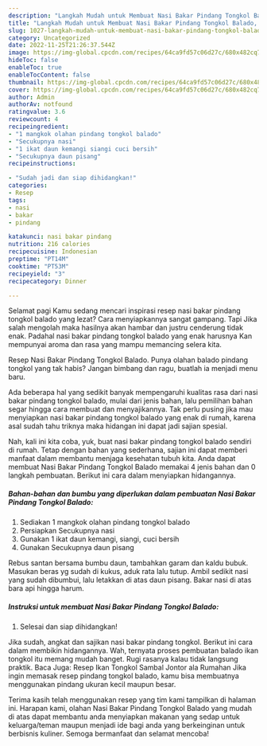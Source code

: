 ```yaml
---
description: "Langkah Mudah untuk Membuat Nasi Bakar Pindang Tongkol Balado, Bisa Manjain Lidah"
title: "Langkah Mudah untuk Membuat Nasi Bakar Pindang Tongkol Balado, Bisa Manjain Lidah"
slug: 1027-langkah-mudah-untuk-membuat-nasi-bakar-pindang-tongkol-balado-bisa-manjain-lidah
category: Uncategorized
date: 2022-11-25T21:26:37.544Z
image: https://img-global.cpcdn.com/recipes/64ca9fd57c06d27c/680x482cq70/nasi-bakar-pindang-tongkol-balado-foto-resep-utama.jpg
hideToc: false
enableToc: true
enableTocContent: false
thumbnail: https://img-global.cpcdn.com/recipes/64ca9fd57c06d27c/680x482cq70/nasi-bakar-pindang-tongkol-balado-foto-resep-utama.jpg
cover: https://img-global.cpcdn.com/recipes/64ca9fd57c06d27c/680x482cq70/nasi-bakar-pindang-tongkol-balado-foto-resep-utama.jpg
author: Admin
authorAv: notfound
ratingvalue: 3.6
reviewcount: 4
recipeingredient:
- "1 mangkok olahan pindang tongkol balado"
- "Secukupnya nasi"
- "1 ikat daun kemangi siangi cuci bersih"
- "Secukupnya daun pisang"
recipeinstructions:

- "Sudah jadi dan siap dihidangkan!"
categories:
- Resep
tags:
- nasi
- bakar
- pindang

katakunci: nasi bakar pindang 
nutrition: 216 calories
recipecuisine: Indonesian
preptime: "PT14M"
cooktime: "PT53M"
recipeyield: "3"
recipecategory: Dinner

---
```



Selamat pagi Kamu sedang mencari inspirasi resep nasi bakar pindang tongkol balado yang lezat? Cara menyiapkannya sangat gampang. Tapi Jika salah mengolah maka hasilnya akan hambar dan justru cenderung tidak enak. Padahal nasi bakar pindang tongkol balado yang enak harusnya Kan mempunyai aroma dan rasa yang mampu memancing selera kita.


Resep Nasi Bakar Pindang Tongkol Balado. Punya olahan balado pindang tongkol yang tak habis? Jangan bimbang dan ragu, buatlah ia menjadi menu baru.

Ada beberapa hal yang sedikit banyak mempengaruhi kualitas rasa dari nasi bakar pindang tongkol balado, mulai dari jenis bahan, lalu pemilihan bahan segar hingga cara membuat dan menyajikannya. Tak perlu pusing jika mau menyiapkan nasi bakar pindang tongkol balado yang enak di rumah, karena asal sudah tahu triknya maka hidangan ini dapat jadi sajian spesial.


Nah, kali ini kita coba, yuk, buat nasi bakar pindang tongkol balado sendiri di rumah. Tetap dengan bahan yang sederhana, sajian ini dapat memberi manfaat dalam membantu menjaga kesehatan tubuh kita. Anda dapat membuat Nasi Bakar Pindang Tongkol Balado memakai 4 jenis bahan dan 0 langkah pembuatan. Berikut ini cara dalam menyiapkan hidangannya.

<!--inarticleads1-->

##### Bahan-bahan dan bumbu yang diperlukan dalam pembuatan Nasi Bakar Pindang Tongkol Balado:

1. Sediakan 1 mangkok olahan pindang tongkol balado
1. Persiapkan Secukupnya nasi
1. Gunakan 1 ikat daun kemangi, siangi, cuci bersih
1. Gunakan Secukupnya daun pisang


Rebus santan bersama bumbu daun, tambahkan garam dan kaldu bubuk. Masukan beras yg sudah di kukus, aduk rata lalu tutup. Ambil sedikit nasi yang sudah dibumbui, lalu letakkan di atas daun pisang. Bakar nasi di atas bara api hingga harum. 

<!--inarticleads2-->

##### Instruksi untuk membuat Nasi Bakar Pindang Tongkol Balado:


1. Selesai dan siap dihidangkan!

Jika sudah, angkat dan sajikan nasi bakar pindang tongkol. Berikut ini cara dalam membikin hidangannya. Wah, ternyata proses pembuatan balado ikan tongkol itu memang mudah banget. Rugi rasanya kalau tidak langsung praktik. Baca Juga: Resep Ikan Tongkol Sambal Jontor ala Rumahan Jika ingin memasak resep pindang tongkol balado, kamu bisa membuatnya menggunakan pindang ukuran kecil maupun besar. 

Terima kasih telah menggunakan resep yang tim kami tampilkan di halaman ini. Harapan kami, olahan Nasi Bakar Pindang Tongkol Balado yang mudah di atas dapat membantu anda menyiapkan makanan yang sedap untuk keluarga/teman maupun menjadi ide bagi anda yang berkeinginan untuk berbisnis kuliner. Semoga bermanfaat dan selamat mencoba!
